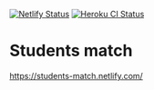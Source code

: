 [![Netlify Status](https://api.netlify.com/api/v1/badges/c83afe42-af39-4bca-93cc-eada23562f47/deploy-status)](https://app.netlify.com/sites/students-match/deploys) 
[![Heroku CI Status](https://img.shields.io/badge/heroku%20deploy-success-brightgreen)](https://students-match-backend.herokuapp.com/)

# Students match

https://students-match.netlify.com/
